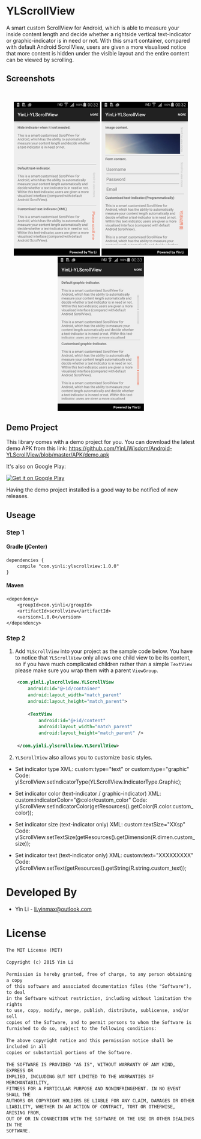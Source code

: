 # YLScrollView
A smart custom ScrollView for Android, which is able to measure your inside content length and decide whether a rightside vertical text-indicator or graphic-indicator is in need or not. With this smart container, compared with default Android ScrollView, users are given a more visualised notice that more content is hidden under the visible layout and the entire content can be viewed by scrolling.

## Screenshots
<br/>
<p align="center">
<img src="./screenshot/sample_1.png" width="230" />
<img src="./screenshot/sample_2.png" width="230" />
<img src="./screenshot/sample_3.png" width="230" />
</p>

## Demo Project
This library comes with a demo project for you. You can download the latest demo APK from this link:
https://github.com/YinLiWisdom/Android-YLScrollView/blob/master/APK/demo.apk

It's also on Google Play:

<a href="https://play.google.com/store/apps/details?id=com.yinli.yinli_ylscrollview&hl=en_GB">
  <img alt="Get it on Google Play"
       src="https://developer.android.com/images/brand/en_generic_rgb_wo_60.png" />
</a>

Having the demo project installed is a good way to be notified of new releases.

## Useage
### Step 1
#### Gradle (jCenter)
```
dependencies {
    compile "com.yinli:ylscrollview:1.0.0"
}
```
#### Maven
```
<dependency>
	<groupId>com.yinli</groupId>
	<artifactId>scrollview</artifactId>
	<version>1.0.0</version>
</dependency>
```

### Step 2
  1. Add `YLScrollView` into your project as the sample code below. You have to notice that `YLScrollView` only allows one child view to be its content, so if you have much complicated children rather than a simple `TextView` please make sure you wrap them with a parent `ViewGroup`. 
```xml
    <com.yinli.ylscrollview.YLScrollView
        android:id="@+id/container"
        android:layout_width="match_parent"
        android:layout_height="match_parent">
        
        <TextView
            android:id="@+id/content"
            android:layout_width="match_parent"
            android:layout_height="match_parent" />

    </com.yinli.ylscrollview.YLScrollView>
```

  2. `YLScrollView` also allows you to customize basic styles.
* Set indicator type
XML: custom:type="text" or custom:type="graphic"
Code: ylScrollView.setIndicatorType(YLScrollView.IndicatorType.Graphic);

* Set indicator color (text-indicator / graphic-indicator)
XML: custom:indicatorColor="@color/custom_color"
Code: ylScrollView.setIndicatorColor(getResources().getColor(R.color.custom_color));

* Set indicator size (text-indicator only)
XML: custom:textSize="XXsp"
Code: ylScrollView.setTextSize(getResources().getDimension(R.dimen.custom_size));

* Set indicator text (text-indicator only)
XML: custom:text="XXXXXXXXX"
Code: ylScrollView.setText(getResources().getString(R.string.custom_text));

Developed By
============
* Yin Li - <li.yinmax@outlook.com>

# License
    The MIT License (MIT)

    Copyright (c) 2015 Yin Li

    Permission is hereby granted, free of charge, to any person obtaining a copy
    of this software and associated documentation files (the "Software"), to deal
    in the Software without restriction, including without limitation the rights
    to use, copy, modify, merge, publish, distribute, sublicense, and/or sell
    copies of the Software, and to permit persons to whom the Software is
    furnished to do so, subject to the following conditions:

    The above copyright notice and this permission notice shall be included in all
    copies or substantial portions of the Software.

    THE SOFTWARE IS PROVIDED "AS IS", WITHOUT WARRANTY OF ANY KIND, EXPRESS OR
    IMPLIED, INCLUDING BUT NOT LIMITED TO THE WARRANTIES OF MERCHANTABILITY,
    FITNESS FOR A PARTICULAR PURPOSE AND NONINFRINGEMENT. IN NO EVENT SHALL THE
    AUTHORS OR COPYRIGHT HOLDERS BE LIABLE FOR ANY CLAIM, DAMAGES OR OTHER
    LIABILITY, WHETHER IN AN ACTION OF CONTRACT, TORT OR OTHERWISE, ARISING FROM,
    OUT OF OR IN CONNECTION WITH THE SOFTWARE OR THE USE OR OTHER DEALINGS IN THE
    SOFTWARE.
